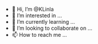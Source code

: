 - 👋 Hi, I’m @KLinla
- 👀 I’m interested in ...
- 🌱 I’m currently learning ...
- 💞️ I’m looking to collaborate on ...
- 📫 How to reach me ...

<!---
KLinla/KLinla is a ✨ special ✨ repository because its `README.md` (this file) appears on your GitHub profile.
You can click the Preview link to take a look at your changes.
--->
